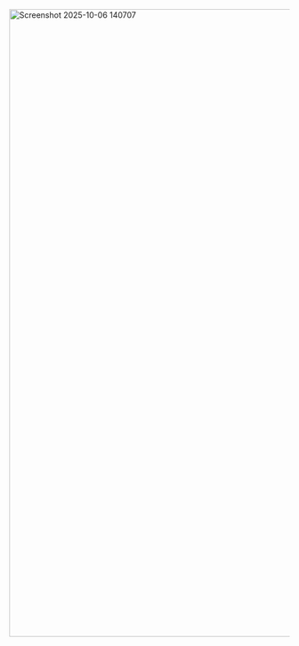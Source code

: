 <img width="1915" height="1130" alt="Screenshot 2025-10-06 140707" src="https://github.com/user-attachments/assets/f13a3cb8-048c-44aa-9f32-98ecd74994d4" />
